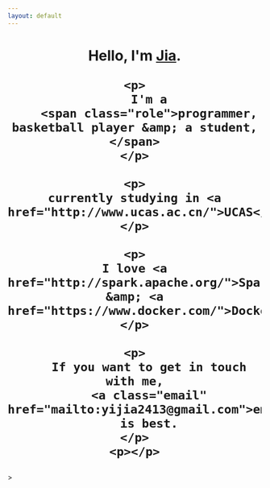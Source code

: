 ```yaml
---
layout: default
---
```


<center>
<h1>
    <p>
        Hello,
        I'm
        <a href="http://yijia.ws/" class="fn url">Jia</a>.
    </p>

    <p>
        I'm a
        <span class="role">programmer, basketball player &amp; a student, </span>
    </p>

    <p>
    currently studying in <a href="http://www.ucas.ac.cn/">UCAS</a>.
    </p>

    <p>
    I love <a href="http://spark.apache.org/">Spark</a> &amp; <a href="https://www.docker.com/">Docker</a>.
    </p>

    <p>
        If you want to get in touch with me,
        <a class="email" href="mailto:yijia2413@gmail.com">email</a>
        is best.
    </p>
    <p></p>
</h1>
</center>>